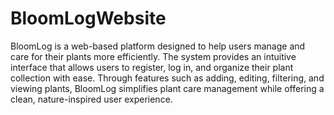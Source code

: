 # BloomLogWebsite
BloomLog is a web-based platform designed to help users manage and care for their plants more efficiently. The system provides an intuitive interface that allows users to register, log in, and organize their plant collection with ease. Through features such as adding, editing, filtering, and viewing plants, BloomLog simplifies plant care management while offering a clean, nature-inspired user experience.
